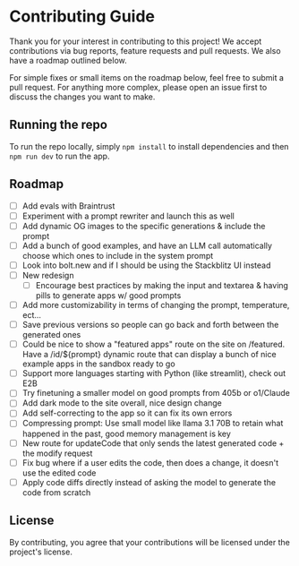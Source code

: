 # Contributing Guide

Thank you for your interest in contributing to this project! We accept contributions via bug reports, feature requests and pull requests. We also have a roadmap outlined below.

For simple fixes or small items on the roadmap below, feel free to submit a pull request. For anything more complex, please open an issue first to discuss the changes you want to make.

## Running the repo

To run the repo locally, simply `npm install` to install dependencies and then `npm run dev` to run the app.

## Roadmap

- [ ] Add evals with Braintrust
- [ ] Experiment with a prompt rewriter and launch this as well
- [ ] Add dynamic OG images to the specific generations & include the prompt
- [ ] Add a bunch of good examples, and have an LLM call automatically choose which ones to include in the system prompt
- [ ] Look into bolt.new and if I should be using the Stackblitz UI instead
- [ ] New redesign
  - [ ] Encourage best practices by making the input and textarea & having pills to generate apps w/ good prompts
- [ ] Add more customizability in terms of changing the prompt, temperature, ect...
- [ ] Save previous versions so people can go back and forth between the generated ones
- [ ] Could be nice to show a "featured apps" route on the site on /featured. Have a /id/${prompt} dynamic route that can display a bunch of nice example apps in the sandbox ready to go
- [ ] Support more languages starting with Python (like streamlit), check out E2B
- [ ] Try finetuning a smaller model on good prompts from 405b or o1/Claude
- [ ] Add dark mode to the site overall, nice design change
- [ ] Add self-correcting to the app so it can fix its own errors
- [ ] Compressing prompt: Use small model like llama 3.1 70B to retain what happened in the past, good memory management is key
- [ ] New route for updateCode that only sends the latest generated code + the modify request
- [ ] Fix bug where if a user edits the code, then does a change, it doesn't use the edited code
- [ ] Apply code diffs directly instead of asking the model to generate the code from scratch

## License

By contributing, you agree that your contributions will be licensed under the project's license.
